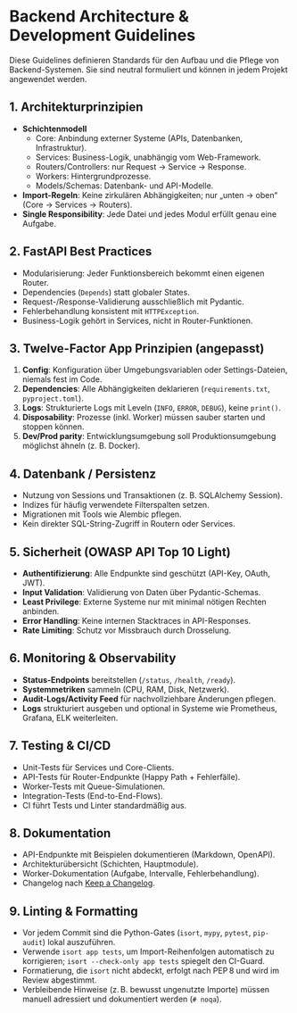 # Backend Architecture & Development Guidelines

Diese Guidelines definieren Standards für den Aufbau und die Pflege von Backend-Systemen. Sie sind neutral formuliert und können in jedem Projekt angewendet werden.

## 1. Architekturprinzipien
- **Schichtenmodell**  
  - Core: Anbindung externer Systeme (APIs, Datenbanken, Infrastruktur).  
  - Services: Business-Logik, unabhängig vom Web-Framework.  
  - Routers/Controllers: nur Request → Service → Response.  
  - Workers: Hintergrundprozesse.  
  - Models/Schemas: Datenbank- und API-Modelle.  
- **Import-Regeln**: Keine zirkulären Abhängigkeiten; nur „unten → oben“ (Core → Services → Routers).  
- **Single Responsibility**: Jede Datei und jedes Modul erfüllt genau eine Aufgabe.  

## 2. FastAPI Best Practices
- Modularisierung: Jeder Funktionsbereich bekommt einen eigenen Router.  
- Dependencies (`Depends`) statt globaler States.  
- Request-/Response-Validierung ausschließlich mit Pydantic.  
- Fehlerbehandlung konsistent mit `HTTPException`.  
- Business-Logik gehört in Services, nicht in Router-Funktionen.  

## 3. Twelve-Factor App Prinzipien (angepasst)
1. **Config**: Konfiguration über Umgebungsvariablen oder Settings-Dateien, niemals fest im Code.  
2. **Dependencies**: Alle Abhängigkeiten deklarieren (`requirements.txt`, `pyproject.toml`).  
3. **Logs**: Strukturierte Logs mit Leveln (`INFO`, `ERROR`, `DEBUG`), keine `print()`.  
4. **Disposability**: Prozesse (inkl. Worker) müssen sauber starten und stoppen können.  
5. **Dev/Prod parity**: Entwicklungsumgebung soll Produktionsumgebung möglichst ähneln (z. B. Docker).  

## 4. Datenbank / Persistenz
- Nutzung von Sessions und Transaktionen (z. B. SQLAlchemy Session).  
- Indizes für häufig verwendete Filterspalten setzen.  
- Migrationen mit Tools wie Alembic pflegen.  
- Kein direkter SQL-String-Zugriff in Routern oder Services.  

## 5. Sicherheit (OWASP API Top 10 Light)
- **Authentifizierung**: Alle Endpunkte sind geschützt (API-Key, OAuth, JWT).  
- **Input Validation**: Validierung von Daten über Pydantic-Schemas.  
- **Least Privilege**: Externe Systeme nur mit minimal nötigen Rechten anbinden.  
- **Error Handling**: Keine internen Stacktraces in API-Responses.  
- **Rate Limiting**: Schutz vor Missbrauch durch Drosselung.  

## 6. Monitoring & Observability
- **Status-Endpoints** bereitstellen (`/status`, `/health`, `/ready`).
- **Systemmetriken** sammeln (CPU, RAM, Disk, Netzwerk).  
- **Audit-Logs/Activity Feed** für nachvollziehbare Änderungen pflegen.  
- **Logs** strukturiert ausgeben und optional in Systeme wie Prometheus, Grafana, ELK weiterleiten.  

## 7. Testing & CI/CD
- Unit-Tests für Services und Core-Clients.  
- API-Tests für Router-Endpunkte (Happy Path + Fehlerfälle).  
- Worker-Tests mit Queue-Simulationen.  
- Integration-Tests (End-to-End-Flows).  
- CI führt Tests und Linter standardmäßig aus.  

## 8. Dokumentation
- API-Endpunkte mit Beispielen dokumentieren (Markdown, OpenAPI).
- Architekturübersicht (Schichten, Hauptmodule).
- Worker-Dokumentation (Aufgabe, Intervalle, Fehlerbehandlung).
- Changelog nach [Keep a Changelog](https://keepachangelog.com/).

## 9. Linting & Formatting
- Vor jedem Commit sind die Python-Gates (`isort`, `mypy`, `pytest`, `pip-audit`) lokal auszuführen.
- Verwende `isort app tests`, um Import-Reihenfolgen automatisch zu korrigieren; `isort --check-only app tests` spiegelt den CI-Guard.
- Formatierung, die `isort` nicht abdeckt, erfolgt nach PEP 8 und wird im Review abgestimmt.
- Verbleibende Hinweise (z. B. bewusst ungenutzte Importe) müssen manuell adressiert und dokumentiert werden (`# noqa`).

